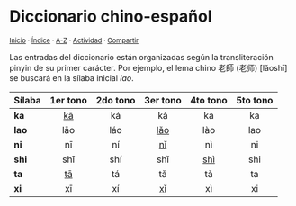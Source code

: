# Diccionario chino-español
<sup>[Inicio](https://github.com/jucardus/jucardus.github.io/blob/main/readme.md) · [Índice](https://github.com/jucardus/jucardus.github.io/blob/main/indices/diccionarios.md) · [A-Z](https://github.com/jucardus/jucardus.github.io/blob/main/indices/alfabetico.md) · [Actividad](https://github.com/jucardus/jucardus.github.io/blob/main/indices/actividad.md) · [Compartir](https://x.com/intent/tweet?text=Diccionario%20chino-espa%C3%B1ol%20en%20Jucardus%2C%20con%20los%20lemas%20clasificados%20por%20s%C3%ADlabas.%0A%E2%86%92%20https%3A%2F%2Fgithub.com%2Fjucardus%2Frepo%2Fblob%2Fmain%2Findices%2Fchino-espanol.md%0A%0A%23dccnrs_jucardus%0A%40jucardus)</sup>

Las entradas del diccionario están organizadas según la transliteración pinyin de su primer carácter. Por ejemplo, el lema chino 老師 (老师) [lǎoshī] se buscará en la sílaba inicial _lao_.

| Sílaba | 1er tono | 2do tono | 3er tono | 4to tono | 5to tono |
| :----- | :------: | :------: | :------: | :------: | :------: |
| **ka** | [kā](https://github.com/jucardus/jucardus.github.io/blob/main/indices/chino-espanol-ka1.md) | ká | kǎ | kà | ka |
| **lao** | lāo | láo | [lǎo](https://github.com/jucardus/jucardus.github.io/blob/main/indices/chino-espanol-lao3.md) | lào | lao |
| **ni** | nī | ní | [nǐ](https://github.com/jucardus/jucardus.github.io/blob/main/indices/chino-espanol-ni3.md) | nì | ni |
| **shi** | shī | shí | shǐ | [shì](https://github.com/jucardus/jucardus.github.io/blob/main/indices/chino-espanol-shi4.md) | shi |
| **ta** | [tā](https://github.com/jucardus/jucardus.github.io/blob/main/indices/chino-espanol-ta1.md) | tá | tǎ | tà | ta |
| **xi** | xī | xí | [xǐ](https://github.com/jucardus/jucardus.github.io/blob/main/indices/chino-espanol-xi3.md) | xì | xi |

